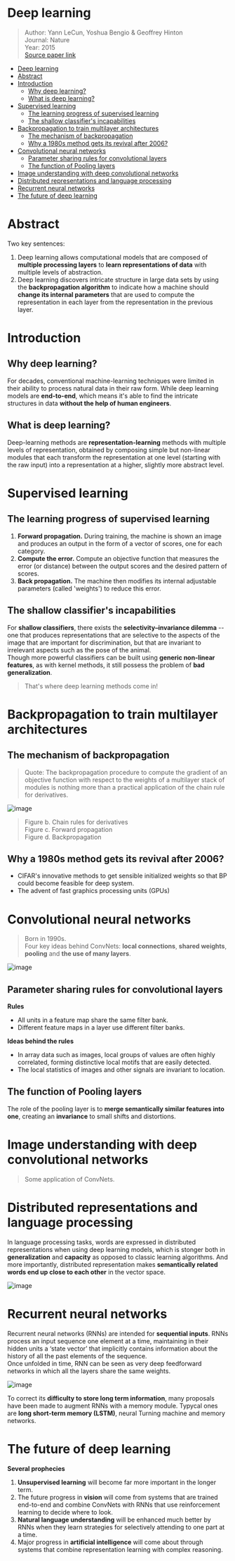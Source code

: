 # Deep learning
> Author: Yann LeCun, Yoshua Bengio & Geoffrey Hinton  
> Journal: Nature  
> Year: 2015  
> [Source paper link](http://www.cs.toronto.edu/~hinton/absps/NatureDeepReview.pdf)


- [Deep learning](#deep-learning)
- [Abstract](#abstract)
- [Introduction](#introduction)
  - [Why deep learning?](#why-deep-learning)
  - [What is deep learning?](#what-is-deep-learning)
- [Supervised learning](#supervised-learning)
  - [The learning progress of supervised learning](#the-learning-progress-of-supervised-learning)
  - [The shallow classifier's incapabilities](#the-shallow-classifiers-incapabilities)
- [Backpropagation to train multilayer architectures](#backpropagation-to-train-multilayer-architectures)
  - [The mechanism of backpropagation](#the-mechanism-of-backpropagation)
  - [Why a 1980s method gets its revival after 2006?](#why-a-1980s-method-gets-its-revival-after-2006)
- [Convolutional neural networks](#convolutional-neural-networks)
  - [Parameter sharing rules for convolutional layers](#parameter-sharing-rules-for-convolutional-layers)
  - [The function of Pooling layers](#the-function-of-pooling-layers)
- [Image understanding with deep convolutional networks](#image-understanding-with-deep-convolutional-networks)
- [Distributed representations and language processing](#distributed-representations-and-language-processing)
- [Recurrent neural networks](#recurrent-neural-networks)
- [The future of deep learning](#the-future-of-deep-learning)


# Abstract
Two key sentences:
1. Deep learning allows computational models that are composed of **multiple processing layers** to **learn representations of data** with multiple levels of abstraction.
2. Deep learning discovers intricate structure in large data sets by using the **backpropagation algorithm** to indicate how a machine should **change its internal parameters** that are used to compute the representation in each layer from the representation in the previous layer.

# Introduction
## Why deep learning?
For decades, conventional machine-learning techniques were limited in their ability to process natural data in their raw form. While deep learning models are **end-to-end**, which means it's able to find the intricate structures in data **without the help of human engineers**.

## What is deep learning?
Deep-learning methods are **representation-learning** methods with multiple levels of representation, obtained by composing simple but non-linear modules that each transform the representation at one level (starting with the raw input) into a representation at a higher, slightly more abstract level.

# Supervised learning
## The learning progress of supervised learning
1. **Forward propagation.** During training, the machine is shown an image and produces an output in the form of a vector of scores, one for each category.
2. **Compute the error.** Compute an objective function that measures the error (or distance) between the output scores and the desired pattern of scores. 
3. **Back propagation.** The machine then modifies its internal adjustable parameters (called 'weights') to reduce this error.

## The shallow classifier's incapabilities
For **shallow classifiers**, there exists the **selectivity–invariance
dilemma** -- one that produces representations that are selective to
the aspects of the image that are important for discrimination, but
that are invariant to irrelevant aspects such as the pose of the animal.  
Though more powerful classifiers can be built using **generic non-linear features**, as with kernel methods, it still possess the problem of **bad generalization**.  
> That's where deep learning methods come in!

# Backpropagation to train multilayer architectures
## The mechanism of backpropagation
> Quote: The backpropagation procedure to compute the gradient of an objective function with respect to the weights of a multilayer stack of modules is nothing more than a practical application of the chain rule for derivatives.

![image](./img/1_1.png)

> Figure b. Chain rules for derivatives  
> Figure c. Forward propagation  
> Figure d. Backpropagation

## Why a 1980s method gets its revival after 2006?
- CIFAR's innovative methods to get sensible initialized weights so that BP could become feasible for deep system.
- The advent of fast graphics processing units (GPUs)

# Convolutional neural networks
> Born in 1990s.  
> Four key ideas behind ConvNets: **local connections**, **shared weights**, **pooling** and **the use of many layers**.  

![image](./img/1_2.png)

## Parameter sharing rules for convolutional layers
**Rules**
- All units in a feature map share the same filter bank.
- Different feature maps in a layer use different filter banks.
  
**Ideas behind the rules**
- In array data such as images, local groups of values are often highly correlated, forming distinctive local motifs that are easily detected.
- The local statistics of images and other signals are invariant to location.

## The function of Pooling layers
The role of the pooling layer is to **merge semantically similar features into one**, creating an **invariance** to small shifts and distortions.

# Image understanding with deep convolutional networks
> Some application of ConvNets.

# Distributed representations and language processing
In language processing tasks, words are expressed in distributed representations when using deep learning models, which is stonger both in **generalization** and **capacity** as opposed to classic learning algorithms. And more importantly, distributed representation makes **semantically related words end up close to each other** in the vector space.

![image](./img/1_3.png)

# Recurrent neural networks
Recurrent neural networks (RNNs) are intended for **sequential inputs**. RNNs process an input sequence one element at a time, maintaining in their hidden units a ‘state vector’ that implicitly contains information about the history of all the past elements of the sequence.  
Once unfolded in time, RNN can be seen as very deep feedforward networks in which all the layers share the same weights.

![image](./img/1_4.png)

To correct its **difficulty to store long term information**, many proposals have been made to augment RNNs with a memory module. Typycal ones are **long short-term memory (LSTM)**, neural Turning machine and memory networks.

# The future of deep learning
**Several prophecies**
1. **Unsupervised learning** will become far more important in the longer term.
2. The future progress in **vision** will come from systems that are trained end-to-end and combine ConvNets with RNNs that use reinforcement learning to decide where to look.
3. **Natural language understanding** will be enhanced much better by RNNs when they learn strategies for selectively attending to one part at a time.
4. Major progress in **artificial intelligence** will come about through systems that combine representation learning with complex reasoning.
